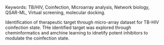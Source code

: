 Keywords: TB/HIV, Coinfection, Microarray analysis, Network biology, QSAR-ML, Virtual screening, molecular docking.

Identification of therapeutic target through micro-array dataset for TB-HIV coinfection state. THe identified target was explored through cheminformatics and amchine learning to idnetify potent inhibitors to modulate the coinfection state.
